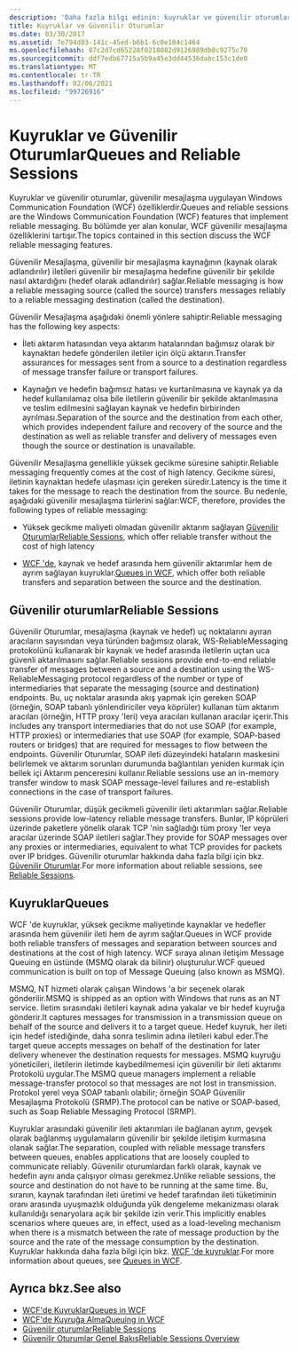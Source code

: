 ```yaml
---
description: 'Daha fazla bilgi edinin: kuyruklar ve güvenilir oturumlar'
title: Kuyruklar ve Güvenilir Oturumlar
ms.date: 03/30/2017
ms.assetid: 7e794d03-141c-45ed-b6b1-6c0e104c1464
ms.openlocfilehash: 87c2d7cd65228f0218082d9126989db8c9275c70
ms.sourcegitcommit: ddf7edb67715a5b9a45e3dd44536dabc153c1de0
ms.translationtype: MT
ms.contentlocale: tr-TR
ms.lasthandoff: 02/06/2021
ms.locfileid: "99726916"
---
```

# <a name="queues-and-reliable-sessions"></a><span data-ttu-id="32017-103">Kuyruklar ve Güvenilir Oturumlar</span><span class="sxs-lookup"><span data-stu-id="32017-103">Queues and Reliable Sessions</span></span>

<span data-ttu-id="32017-104">Kuyruklar ve güvenilir oturumlar, güvenilir mesajlaşma uygulayan Windows Communication Foundation (WCF) özelliklerdir.</span><span class="sxs-lookup"><span data-stu-id="32017-104">Queues and reliable sessions are the Windows Communication Foundation (WCF) features that implement reliable messaging.</span></span> <span data-ttu-id="32017-105">Bu bölümde yer alan konular, WCF güvenilir mesajlaşma özelliklerini tartışır.</span><span class="sxs-lookup"><span data-stu-id="32017-105">The topics contained in this section discuss the WCF reliable messaging features.</span></span>  
  
 <span data-ttu-id="32017-106">Güvenilir Mesajlaşma, güvenilir bir mesajlaşma kaynağının (kaynak olarak adlandırılır) iletileri güvenilir bir mesajlaşma hedefine güvenilir bir şekilde nasıl aktardığını (hedef olarak adlandırılır) sağlar.</span><span class="sxs-lookup"><span data-stu-id="32017-106">Reliable messaging is how a reliable messaging source (called the source) transfers messages reliably to a reliable messaging destination (called the destination).</span></span>  
  
 <span data-ttu-id="32017-107">Güvenilir Mesajlaşma aşağıdaki önemli yönlere sahiptir:</span><span class="sxs-lookup"><span data-stu-id="32017-107">Reliable messaging has the following key aspects:</span></span>  
  
- <span data-ttu-id="32017-108">İleti aktarım hatasından veya aktarım hatalarından bağımsız olarak bir kaynaktan hedefe gönderilen iletiler için ölçü aktarın.</span><span class="sxs-lookup"><span data-stu-id="32017-108">Transfer assurances for messages sent from a source to a destination regardless of message transfer failure or transport failures.</span></span>  
  
- <span data-ttu-id="32017-109">Kaynağın ve hedefin bağımsız hatası ve kurtarılmasına ve kaynak ya da hedef kullanılamaz olsa bile iletilerin güvenilir bir şekilde aktarılmasına ve teslim edilmesini sağlayan kaynak ve hedefin birbirinden ayrılması.</span><span class="sxs-lookup"><span data-stu-id="32017-109">Separation of the source and the destination from each other, which provides independent failure and recovery of the source and the destination as well as reliable transfer and delivery of messages even though the source or destination is unavailable.</span></span>  
  
 <span data-ttu-id="32017-110">Güvenilir Mesajlaşma genellikle yüksek gecikme süresine sahiptir.</span><span class="sxs-lookup"><span data-stu-id="32017-110">Reliable messaging frequently comes at the cost of high latency.</span></span> <span data-ttu-id="32017-111">Gecikme süresi, iletinin kaynaktan hedefe ulaşması için gereken süredir.</span><span class="sxs-lookup"><span data-stu-id="32017-111">Latency is the time it takes for the message to reach the destination from the source.</span></span> <span data-ttu-id="32017-112">Bu nedenle, aşağıdaki güvenilir mesajlaşma türlerini sağlar:</span><span class="sxs-lookup"><span data-stu-id="32017-112">WCF, therefore, provides the following types of reliable messaging:</span></span>  
  
- <span data-ttu-id="32017-113">Yüksek gecikme maliyeti olmadan güvenilir aktarım sağlayan [Güvenilir Oturumlar](reliable-sessions.md)</span><span class="sxs-lookup"><span data-stu-id="32017-113">[Reliable Sessions](reliable-sessions.md), which offer reliable transfer without the cost of high latency</span></span>  
  
- <span data-ttu-id="32017-114">[WCF 'de](queues-in-wcf.md), kaynak ve hedef arasında hem güvenilir aktarımlar hem de ayrım sağlayan kuyruklar.</span><span class="sxs-lookup"><span data-stu-id="32017-114">[Queues in WCF](queues-in-wcf.md), which offer both reliable transfers and separation between the source and the destination.</span></span>  
  
## <a name="reliable-sessions"></a><span data-ttu-id="32017-115">Güvenilir oturumlar</span><span class="sxs-lookup"><span data-stu-id="32017-115">Reliable Sessions</span></span>  

 <span data-ttu-id="32017-116">Güvenilir Oturumlar, mesajlaşma (kaynak ve hedef) uç noktalarını ayıran aracıların sayısından veya türünden bağımsız olarak, WS-ReliableMessaging protokolünü kullanarak bir kaynak ve hedef arasında iletilerin uçtan uca güvenli aktarılmasını sağlar.</span><span class="sxs-lookup"><span data-stu-id="32017-116">Reliable sessions provide end-to-end reliable transfer of messages between a source and a destination using the WS-ReliableMessaging protocol regardless of the number or type of intermediaries that separate the messaging (source and destination) endpoints.</span></span> <span data-ttu-id="32017-117">Bu, uç noktalar arasında akış yapmak için gereken SOAP (örneğin, SOAP tabanlı yönlendiriciler veya köprüler) kullanan tüm aktarım aracıları (örneğin, HTTP proxy 'leri) veya aracıları kullanan aracılar içerir.</span><span class="sxs-lookup"><span data-stu-id="32017-117">This includes any transport intermediaries that do not use SOAP (for example, HTTP proxies) or intermediaries that use SOAP (for example, SOAP-based routers or bridges) that are required for messages to flow between the endpoints.</span></span> <span data-ttu-id="32017-118">Güvenilir Oturumlar, SOAP ileti düzeyindeki hataların maskesini belirlemek ve aktarım sorunları durumunda bağlantıları yeniden kurmak için bellek içi Aktarım penceresini kullanır.</span><span class="sxs-lookup"><span data-stu-id="32017-118">Reliable sessions use an in-memory transfer window to mask SOAP message-level failures and re-establish connections in the case of transport failures.</span></span>  
  
 <span data-ttu-id="32017-119">Güvenilir Oturumlar, düşük gecikmeli güvenilir ileti aktarımları sağlar.</span><span class="sxs-lookup"><span data-stu-id="32017-119">Reliable sessions provide low-latency reliable message transfers.</span></span> <span data-ttu-id="32017-120">Bunlar, IP köprüleri üzerinde paketlere yönelik olarak TCP 'nin sağladığı tüm proxy 'ler veya aracılar üzerinde SOAP iletileri sağlar.</span><span class="sxs-lookup"><span data-stu-id="32017-120">They provide for SOAP messages over any proxies or intermediaries, equivalent to what TCP provides for packets over IP bridges.</span></span> <span data-ttu-id="32017-121">Güvenilir oturumlar hakkında daha fazla bilgi için bkz. [Güvenilir Oturumlar](reliable-sessions.md).</span><span class="sxs-lookup"><span data-stu-id="32017-121">For more information about reliable sessions, see [Reliable Sessions](reliable-sessions.md).</span></span>  
  
## <a name="queues"></a><span data-ttu-id="32017-122">Kuyruklar</span><span class="sxs-lookup"><span data-stu-id="32017-122">Queues</span></span>  

 <span data-ttu-id="32017-123">WCF 'de kuyruklar, yüksek gecikme maliyetinde kaynaklar ve hedefler arasında hem güvenilir ileti hem de ayrım sağlar.</span><span class="sxs-lookup"><span data-stu-id="32017-123">Queues in WCF provide both reliable transfers of messages and separation between sources and destinations at the cost of high latency.</span></span> <span data-ttu-id="32017-124">WCF sıraya alınan iletişim Message Queuing en üstünde (MSMQ olarak da bilinir) oluşturulur.</span><span class="sxs-lookup"><span data-stu-id="32017-124">WCF queued communication is built on top of Message Queuing (also known as MSMQ).</span></span>  
  
 <span data-ttu-id="32017-125">MSMQ, NT hizmeti olarak çalışan Windows 'a bir seçenek olarak gönderilir.</span><span class="sxs-lookup"><span data-stu-id="32017-125">MSMQ is shipped as an option with Windows that runs as an NT service.</span></span> <span data-ttu-id="32017-126">İletim sırasındaki iletileri kaynak adına yakalar ve bir hedef kuyruğa gönderir.</span><span class="sxs-lookup"><span data-stu-id="32017-126">It captures messages for transmission in a transmission queue on behalf of the source and delivers it to a target queue.</span></span> <span data-ttu-id="32017-127">Hedef kuyruk, her ileti için hedef istediğinde, daha sonra teslimin adına iletileri kabul eder.</span><span class="sxs-lookup"><span data-stu-id="32017-127">The target queue accepts messages on behalf of the destination for later delivery whenever the destination requests for messages.</span></span> <span data-ttu-id="32017-128">MSMQ kuyruğu yöneticileri, iletilerin iletimde kaybedilmemesi için güvenilir bir ileti aktarımı Protokolü uygular.</span><span class="sxs-lookup"><span data-stu-id="32017-128">The MSMQ queue managers implement a reliable message-transfer protocol so that messages are not lost in transmission.</span></span> <span data-ttu-id="32017-129">Protokol yerel veya SOAP tabanlı olabilir; örneğin SOAP Güvenilir Mesajlaşma Protokolü (SRMP).</span><span class="sxs-lookup"><span data-stu-id="32017-129">The protocol can be native or SOAP-based, such as Soap Reliable Messaging Protocol (SRMP).</span></span>  
  
 <span data-ttu-id="32017-130">Kuyruklar arasındaki güvenilir ileti aktarımları ile bağlanan ayrım, gevşek olarak bağlanmış uygulamaların güvenilir bir şekilde iletişim kurmasına olanak sağlar.</span><span class="sxs-lookup"><span data-stu-id="32017-130">The separation, coupled with reliable message transfers between queues, enables applications that are loosely coupled to communicate reliably.</span></span> <span data-ttu-id="32017-131">Güvenilir oturumlardan farklı olarak, kaynak ve hedefin aynı anda çalışıyor olması gerekmez.</span><span class="sxs-lookup"><span data-stu-id="32017-131">Unlike reliable sessions, the source and destination do not have to be running at the same time.</span></span> <span data-ttu-id="32017-132">Bu, sıranın, kaynak tarafından ileti üretimi ve hedef tarafından ileti tüketiminin oranı arasında uyuşmazlık olduğunda yük dengeleme mekanizması olarak kullanıldığı senaryolara açık bir şekilde izin verir.</span><span class="sxs-lookup"><span data-stu-id="32017-132">This implicitly enables scenarios where queues are, in effect, used as a load-leveling mechanism when there is a mismatch between the rate of message production by the source and the rate of the message consumption by the destination.</span></span> <span data-ttu-id="32017-133">Kuyruklar hakkında daha fazla bilgi için bkz. [WCF 'de kuyruklar](queues-in-wcf.md).</span><span class="sxs-lookup"><span data-stu-id="32017-133">For more information about queues, see [Queues in WCF](queues-in-wcf.md).</span></span>  
  
## <a name="see-also"></a><span data-ttu-id="32017-134">Ayrıca bkz.</span><span class="sxs-lookup"><span data-stu-id="32017-134">See also</span></span>

- [<span data-ttu-id="32017-135">WCF'de Kuyruklar</span><span class="sxs-lookup"><span data-stu-id="32017-135">Queues in WCF</span></span>](queues-in-wcf.md)
- [<span data-ttu-id="32017-136">WCF'de Kuyruğa Alma</span><span class="sxs-lookup"><span data-stu-id="32017-136">Queuing in WCF</span></span>](queuing-in-wcf.md)
- [<span data-ttu-id="32017-137">Güvenilir oturumlar</span><span class="sxs-lookup"><span data-stu-id="32017-137">Reliable Sessions</span></span>](reliable-sessions.md)
- [<span data-ttu-id="32017-138">Güvenilir Oturumlar Genel Bakış</span><span class="sxs-lookup"><span data-stu-id="32017-138">Reliable Sessions Overview</span></span>](reliable-sessions-overview.md)
